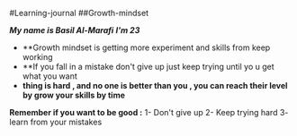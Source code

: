 #Learning-journal
##Growth-mindset

***My name is Basil Al-Marafi***
***I'm 23***

- **Growth mindset is getting more experiment and skills from keep working
- **If you fall in a mistake don't give up just keep trying until yo u get what you want
- **thing is hard , and no one is better than you , you can reach their level by grow your skills by time**

 **Remember if you want to be good :**
1- Don't give up
2- Keep trying hard 
3- learn from your mistakes

